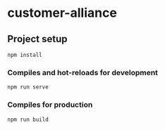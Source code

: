 # customer-alliance

## Project setup
```
npm install
```

### Compiles and hot-reloads for development
```
npm run serve
```

### Compiles for production
```
npm run build
```

